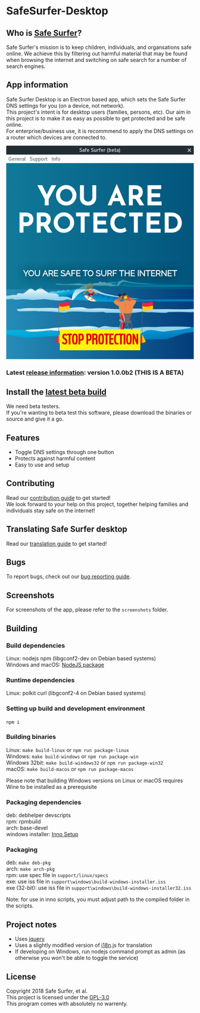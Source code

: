 # SafeSurfer-Desktop

## Who is [Safe Surfer](http://safesurfer.co.nz)?
Safe Surfer's mission is to keep children, individuals, and organsations safe online. We achieve this by filtering out harmful material that may be found when browsing the internet and switching on safe search for a number of search engines.  

## App information
Safe Surfer Desktop is an Electron based app, which sets the Safe Surfer DNS settings for you (on a device, not network).  
This project's intent is for desktop users (families, persons, etc). Our aim in this project is to make it as easy as possible to get protected and be safe online.  
For enterprise/business use, it is recommmend to apply the DNS settings on a router which devices are connected to.  

![Safe Surfer](screenshots/SafeSurfer-Desktop-Activated-Standard.png)

### Latest [release information](https://gitlab.com/safesurfer/SafeSurfer-Desktop/tags/1.0.0b2): version 1.0.0b2 (THIS IS A BETA)
## Install the [latest beta build](http://142.93.48.189)
We need beta testers.  
If you're wanting to beta test this software, please download the binaries or source and give it a go.  

## Features
- Toggle DNS settings through one button  
- Protects against harmful content  
- Easy to use and setup  

## Contributing
Read our [contribution guide](CONTRIBUTING.md) to get started!  
We look forward to your help on this project, together helping families and individuals stay safe on the internet!  

## Translating Safe Surfer desktop
Read our [translation guide](TRANSLATING.md) to get started!  

## Bugs
To report bugs, check out our [bug reporting guide](BUGS.md).  

## Screenshots
For screenshots of the app, please refer to the `screenshots` folder.  

## Building
### Build dependencies
Linux: nodejs npm (libgconf2-dev on Debian based systems)  
Windows and macOS: [NodeJS package](https://nodejs.org/en/download)  

### Runtime dependencies
Linux: polkit curl (libgconf2-4 on Debian based systems)  

### Setting up build and development environment
`npm i`  

### Building binaries
Linux: `make build-linux` or `npm run package-linux`  
Windows: `make build-windows` or `npm run package-win`  
Windows 32bit: `make build-windows32` or `npm run package-win32`  
macOS: `make build-macos` or `npm run package-macos`  

Please note that building Windows versions on Linux or macOS requires Wine to be installed as a prerequisite  

### Packaging dependencies
deb:  debhelper devscripts  
rpm:  rpmbuild  
arch: base-devel  
windows installer: [Inno Setup](http://www.jrsoftware.org/isinfo.php)  

### Packaging
deb: `make deb-pkg`  
arch: `make arch-pkg`  
rpm: use spec file in `support/linux/specs`  
exe: use iss file in `support\windows\build-windows-installer.iss`  
exe (32-bit): use iss file in `support\windows\build-windows-installer32.iss`  

Note: for use in inno scripts, you must adjust path to the compiled folder in the scripts.  

## Project notes
- Uses [jquery](https://jquery.com/)
- Uses a slightly modified version of [i18n](https://www.npmjs.com/package/i18n).js for translation
- If developing on Windows, run nodejs command prompt as admin (as otherwise you won't be able to toggle the service)

## License
Copyright 2018 Safe Surfer, et al.  
This project is licensed under the [GPL-3.0](http://www.gnu.org/licenses/gpl-3.0.html)  
This program comes with absolutely no warrenty.  
